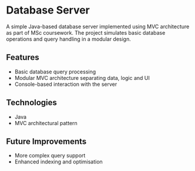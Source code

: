 # Database Server

A simple Java-based database server implemented using MVC architecture as part of MSc coursework. The project simulates basic database operations and query handling in a modular design.

## Features

- Basic database query processing  
- Modular MVC architecture separating data, logic and UI  
- Console-based interaction with the server  

## Technologies

- Java  
- MVC architectural pattern

## Future Improvements

- More complex query support  
- Enhanced indexing and optimisation
